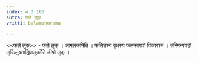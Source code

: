 ```yaml
---
index: 4.3.163
sutra: फले लुक्
vritti: balamanorama

---
```

<<फले लुक्>> - फले लुक् । आमलकमिति । फलितस्य वृक्षस्य फलमवयवो विकारश्च । तस्मिन्मयटो लुकिलुक्ताद्धितलुकी॑ति ङीषो लुक् ।